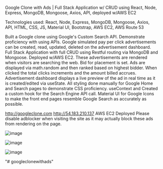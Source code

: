 Google Clone with Ads | Full Stack Application w/ CRUD using React, Node, Express, MongoDB, Mongoose, Axios, API, deployed w/AWS EC2

Technologies used: React, Node, Express, MongoDB, Mongoose, Axios, API, HTML, CSS, JS, Material UI, Bootstrap, AWS EC2, AWS Route 53

Built a Google clone using Google's Custom Search API. Demonstrate proficiency with using APIs.
Google simulated pay per click advertisements can be created, read, updated, deleted on the advertisement dashboard.
Full Stack Application with full CRUD using Restful routing via MongoDB and Mongoose. Deployed w/AWS EC2.
These advertisements are rendered when visitors are searching the web. 
Bid for placement is set. Ads are displayed via math.random and then ranked based on highest bidder.
When clicked the total clicks increments and the amount billed accrues. 
Advertisement dashboard displays a live preview of the ad in real time as it is created/edited via useState.
All styling done manually for Google Home and Search pages to demonstrate CSS proficiency. 
useContext and Created a custom hook for the Search Engine API call.
Material UI for Google Icons to make the front end pages resemble Google Search as accurately as possible.

http://googleclone.com http://54.183.210.137 AWS EC2 Deployed
Please disable adblocker when visiting the site as it may actually block these ads from rendering on the page.

![image](https://user-images.githubusercontent.com/98496684/189586095-c4664958-3b4a-4bf0-a633-940bc46440cf.png)

![image](https://user-images.githubusercontent.com/98496684/189586194-69beb983-a85c-4c9d-a311-3a8ce8695cbe.png)

![image](https://user-images.githubusercontent.com/98496684/189586118-7487cf02-a191-4f2f-b0c4-b9cc1389c9dd.png)

"# googleclonewithads" 
